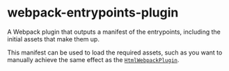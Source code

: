 # webpack-entrypoints-plugin

A Webpack plugin that outputs a manifest of the entrypoints, including the initial assets that make them up.

This manifest can be used to load the required assets, such as you want to manually achieve the same effect as
the [`HtmlWebpackPlugin`](https://webpack.js.org/plugins/html-webpack-plugin/).
